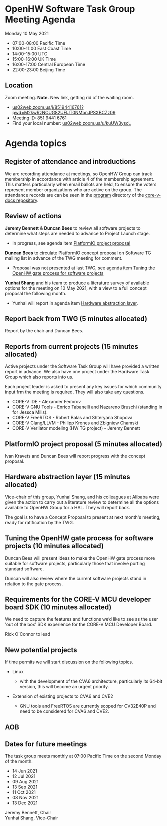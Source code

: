 # OpenHW Software Task Group Meeting Agenda

Monday 10 May 2021

- 07:00-08:00 Pacific Time
- 10:00-11:00 East Coast Time
- 14:00-15:00 UTC
- 15:00-16:00 UK Time
- 16:00-17:00 Central European Time
- 22:00-23:00 Beijing Time

## Location

Zoom meeting. **Note.** New link, getting rid of the waiting room.

- [us02web.zoom.us/j/85194416761?pwd=M2kwRzNCUG82UFlJT0NMbnJPSXBCZz09](https://us02web.zoom.us/j/85194416761?pwd=M2kwRzNCUG82UFlJT0NMbnJPSXBCZz09)
- Meeting ID: 851 9441 6761
- Find your local number: [us02web.zoom.us/u/kuUW3yscL](https://us02web.zoom.us/u/kuUW3yscL)

# Agenda topics

## Register of attendance and introductions

We are recording attendance at meetings, so OpenHW Group can track membership in accordance with article 4 of the membership agreement. This matters particularly when email ballots are held, to ensure the voters represent member organizations who are active on the group. The attendance records are can be seen in the [program](https://github.com/openhwgroup/core-v-docs/tree/master/program) directory of the [core-v-docs repository](https://github.com/openhwgroup/core-v-docs).

## Review of actions

**Jeremy Bennett** & **Duncan Bees** to review all software projects to determine what steps are needed to advance to Project Launch stage.

- In progress, see agenda item [PlatformIO project proposal](#platformio-project-proposal-5-minutes-allocated)

**Duncan Bees** to circulate PlatformIO concept proposal on Software TG mailing list in advance of the TWG meeting for comment.

- Proposal was not presented at last TWG, see agenda item [Tuning the OpenHW gate process for software projects](#tuning-the-openhw-gate-process-for-software-projects-10-minutes-allocated)

**Yunhai Shang** and his team to produce a literature survey of available options for the meeting on 10 May 2021, with a view to a full concept proposal the following month.

- Yunhai will report in agenda item [Hardware abstraction layer](#hardware-abstraction-layer-15-minutes-allocated).

## Report back from TWG (5 minutes allocated)

Report by the chair and Duncan Bees.

## Reports from current projects (15 minutes allocated)

Active projects under the Software Task Group will have provided a written report in advance. We also have one project under the Hardware Task Group which also reports into us.

Each project leader is asked to present any key issues for which community input frm the meeting is required. They will also take any questions.

- CORE-V IDE - Alexander Fedorov
- CORE-V GNU Tools - Enrico Tabanelli and Nazareno Bruschi (standing in for Jessca Mills).
- CORE-V FreeRTOS - Robert Balas and Shteryana Shopova
- CORE-V Clang/LLVM - Philipp Krones and Zbigniew Chamski
- CORE-V Verilator modeling (HW TG project) - Jeremy Bennett

## PlatformIO project proposal (5 minutes allocated)

Ivan Kravets and Duncan Bees will report progress with the concept proposal.

## Hardware abstraction layer (15 minutes allocated)

Vice-chair of this group, Yunhai Shang, and his colleagues at Alibaba were given the action to carry out a literature review to determine all the options available to OpenHW Group for a HAL.  They will report back.

The goal is to have a Concept Proposal to present at next month's meeting, ready for ratification by the TWG.

## Tuning the OpenHW gate process for software projects (10 minutes allocated)

Duncan Bees will present ideas to make the OpenHW gate process more suitable for software projects, particularly those that involve porting standard software.

Duncan will also review where the current software projects stand in relation to the gate process.

## Requirements for the CORE-V MCU developer board SDK (10 minutes allocated)

We need to capture the features and functions we’d like to see as the user 'out of the box' SDK experience for the CORE-V MCU Developer Board.

Rick O'Connor to lead

## New potential projects

If time permits we will start discussion on the following topics.

- Linux

  - with the development of the CVA6 architecture, particularly its 64-bit version, this will become an urgent priority.

- Extension of existing projects to CVA6 and CVE2

  - GNU tools and FreeRTOS are currently scoped for CV32E40P and need to be considered for CVA6 and CVE2.

## AOB

## Dates for future meetings

The task group meets monthly at 07:00 Pacific Time on the second Monday of the month.

- 14 Jun 2021
- 12 Jul 2021
- 09 Aug 2021
- 13 Sep 2021
- 11 Oct 2021
- 08 Nov 2021
- 13 Dec 2021

Jeremy Bennett, Chair\
Yunhai Shang, Vice-Chair
